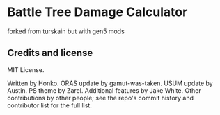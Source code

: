 Battle Tree Damage Calculator
=======================

forked from turskain but with gen5 mods

Credits and license
-------------------

MIT License.

Written by Honko. ORAS update by gamut-was-taken. USUM update by Austin. PS theme by Zarel. Additional features by Jake White. Other
contributions by other people; see the repo's commit history and contributor list for the full list.
